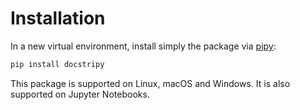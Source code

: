 # Installation

In a new virtual environment, install simply the package via
[pipy](https://pypi.org/project/docstripy/):

```bash
pip install docstripy
```

This package is supported on Linux, macOS and Windows.
It is also supported on Jupyter Notebooks.
